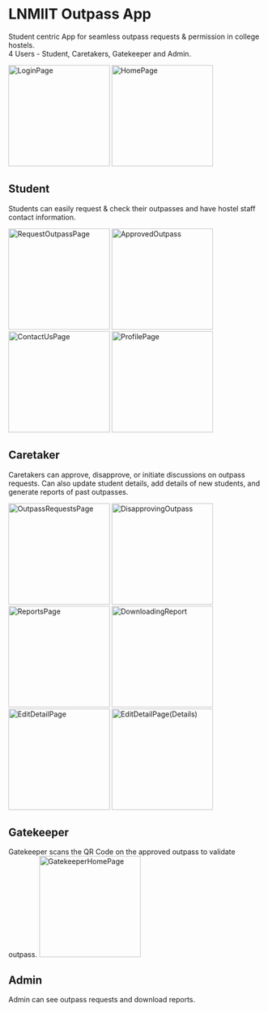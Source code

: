 # LNMIIT Outpass App

Student centric App for seamless outpass requests & permission in college hostels.\
4 Users - Student, Caretakers, Gatekeeper and Admin.

<img src = "https://github.com/aujjwal300/LNMIIT-Outpass-Documentation/assets/77393707/adb41a79-bbbd-4748-b37f-4199b762868a" alt="LoginPage" width="200">
<img src = "https://github.com/aujjwal300/LNMIIT-Outpass-Documentation/assets/77393707/c60616e0-69f4-4380-bdef-8a058ab6ffc9" alt="HomePage" width="200">


## Student
Students can easily request & check their outpasses and have hostel staff contact information.

<img src = "https://github.com/aujjwal300/LNMIIT-Outpass-Documentation/assets/77393707/1c099df0-3f9a-4a85-bf10-e69d94352e60" alt="RequestOutpassPage" width="200">
<img src = https://github.com/aujjwal300/LNMIIT-Outpass-Documentation/assets/77393707/d5508387-33cc-46cf-8a81-8b6f555cf088" alt="ApprovedOutpass" width="200">
<img src = "https://github.com/aujjwal300/LNMIIT-Outpass-Documentation/assets/77393707/e3bd6405-4228-4515-bf6c-035d4cd419ef" alt="ContactUsPage" width="200">
<img src = "https://github.com/aujjwal300/LNMIIT-Outpass-Documentation/assets/77393707/b09fac78-0a06-4f77-9027-c91b7ff1565f" alt="ProfilePage" width="200">



## Caretaker
Caretakers can approve, disapprove, or initiate discussions on outpass requests. Can also update student details, add details of new students, and generate reports of past outpasses.

<img src = "https://github.com/aujjwal300/LNMIIT-Outpass-Documentation/assets/77393707/1d16fa3b-c256-4d8d-849f-382bd52db2d6" alt="OutpassRequestsPage" width="200">
<img src = "https://github.com/aujjwal300/LNMIIT-Outpass-Documentation/assets/77393707/2c08905f-3c26-4274-bd7b-4b09938c9a87" alt="DisapprovingOutpass" width="200">
<img src = "https://github.com/aujjwal300/LNMIIT-Outpass-Documentation/assets/77393707/1ff8562b-af2c-41a7-af09-e72741221ea7" alt="ReportsPage" width="200">
<img src = "https://github.com/aujjwal300/LNMIIT-Outpass-Documentation/assets/77393707/0e2de140-48f0-47f1-a00f-42d324a8f82f" alt="DownloadingReport" width="200">
<img src = "https://github.com/aujjwal300/LNMIIT-Outpass-Documentation/assets/77393707/19e55b22-bd68-4c46-8698-76b14666f745" alt="EditDetailPage" width="200">
<img src = "https://github.com/aujjwal300/LNMIIT-Outpass-Documentation/assets/77393707/80d3a2ef-4d7a-4af8-957a-a511015fc331" alt="EditDetailPage(Details)" width="200">


## Gatekeeper
Gatekeeper scans the QR Code on the approved outpass to validate outpass.
<img src = "https://github.com/aujjwal300/LNMIIT-Outpass-Documentation/assets/77393707/48e975c6-a7ab-497a-886d-8c8da54e2cb6" alt="GatekeeperHomePage" width="200">

## Admin 
Admin can see outpass requests and download reports.
